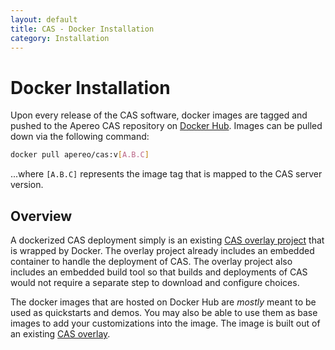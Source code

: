 ```yaml
---
layout: default
title: CAS - Docker Installation
category: Installation
---
```


# Docker Installation

Upon every release of the CAS software, docker images are tagged and pushed
to the Apereo CAS repository on [Docker Hub](https://hub.docker.com/r/apereo/cas/).
Images can be pulled down via the following command:

```bash
docker pull apereo/cas:v[A.B.C]
```

...where `[A.B.C]` represents the image tag that is mapped to the CAS server version.

## Overview

A dockerized CAS deployment simply is an existing [CAS overlay project](WAR-Overlay-Installation.html) that is wrapped by Docker.
The overlay project already includes an embedded container to handle the deployment of CAS.
The overlay project also includes an embedded build tool so that builds and deployments of CAS 
would not require a separate step to download and configure choices. 

The docker images that are hosted on Docker Hub are *mostly* meant to be used
as quickstarts and demos. You may also be able to use them as
base images to add your customizations into the image. The image
is built out of an existing [CAS overlay](WAR-Overlay-Installation.html).
